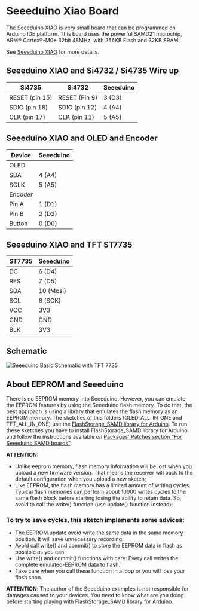 # Seeeduino Xiao Board


The Seeeduino XIAO  is very small board that can be programmed on Arduino IDE platform. This board uses the powerful SAMD21 microchip, ARM® Cortex®-M0+ 32bit 48MHz, with 256KB Flash and 32KB SRAM.

See [Seeeduino XIAO](https://wiki.seeedstudio.com/Seeeduino-XIAO/) for more details.


## Seeeduino XIAO and Si4732 / Si4735 Wire up

| Si4735         | Si4732        | Seeeduino |
| -------------- | ------------  | ----------|
| RESET (pin 15) | RESET (Pin 9) |    3 (D3) |
| SDIO (pin 18)  | SDIO (pin 12) |    4 (A4) |
| CLK (pin 17)   | CLK (pin 11)  |    5 (A5) |



## Seeeduino XIAO and OLED and Encoder

| Device  | Seeeduino |
| --------| ----------|
| OLED    |           |
|   SDA   |    4 (A4) |
|   SCLK  |    5 (A5) |
| Encoder |           |
|   Pin A |    1 (D1) |
|   Pin B |    2 (D2) |
|  Button |    0 (D0) |


## Seeeduino XIAO and TFT ST7735

| ST7735  | Seeeduino |
| --------| ----------|
| DC      |   6 (D4)  | 
| RES     |   7 (D5)  |
| SDA     |  10 (Mosi)| 
| SCL     |   8 (SCK) |
| VCC     |  3V3      | 
| GND     |  GND      |
| BLK     |  3V3      |  

 
## Schematic


![Seeeduino Basic Schematic with TFT 7735](../extras/images/schematic_seeeduino_tft7735.png)



## About EEPROM and Seeeduino

There is no EEPROM memory into Seeeduino. However, you can emulate the EEPROM features by using the Seeeduino flash memory. To do that, the best approach is using a library that emulates the flash memory as an EEPROM memory.
The sketches of this folders (OLED_ALL_IN_ONE and TFT_ALL_IN_ONE) use the [FlashStorage_SAMD library for Arduino](https://github.com/khoih-prog/FlashStorage_SAMD). To run these sketches you have to install FlashStorage_SAMD library for Arduino and follow the instructions available on [Packages' Patches section "For Seeeduino SAMD boards"](https://github.com/khoih-prog/FlashStorage_SAMD#3-for-seeeduino-samd-boards).

__ATTENTION:__ 

* Unlike eeprom memory, flash memory information will be lost when you upload a new firmware version. That means the receiver will back to the default configuration when you upload a new sketch;
* Like EEPROM, the flash memory has a limited amount of writing cycles. Typical flash memories can perform about 10000 writes cycles to the same flash block before starting losing the ability to retain data. So, avoid to call the write() function (use update() function instead);

### To try to save cycles, this sketch implements some advices:

* The EEPROM.update avoid write the same data in the same memory position. It will save unnecessary recording.
* Avoid call write() and commit() to store the EEPROM data in flash as possible as you can.
* Use write() and commit() functions with care: Every call writes the complete emulated-EEPROM data to flash.
* Take care when you call these function in a loop or you will lose your flash soon.

__ATTENTION__: The author of the Seeeduino examples is not responsible for damages caused to your devices. 
               You need to know what are you doing before starting playing with FlashStorage_SAMD library for Arduino. 








 



